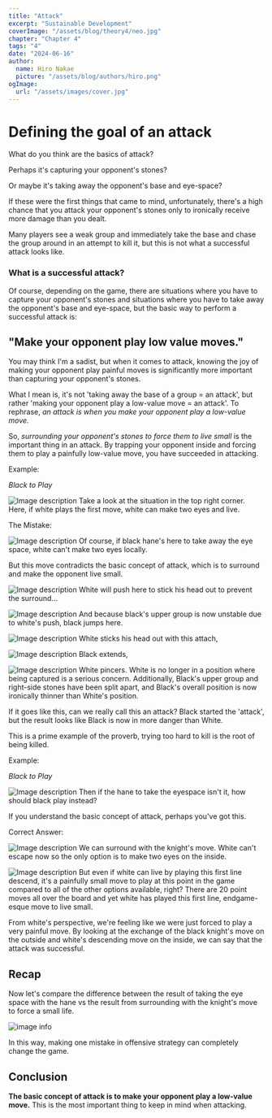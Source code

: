 ```yaml
---
title: "Attack"
excerpt: "Sustainable Development"
coverImage: "/assets/blog/theory4/neo.jpg"
chapter: "Chapter 4"
tags: "4"
date: "2024-06-16"
author:
  name: Hiro Nakae
  picture: "/assets/blog/authors/hiro.png"
ogImage:
  url: "/assets/images/cover.jpg"
---
```








# Defining the goal of an attack



What do you think are the basics of attack?

Perhaps it's capturing your opponent's stones?

Or maybe it's taking away the opponent's base and eye-space?

If these were the first things that came to mind, unfortunately, there's a high chance that you attack your opponent's stones only to ironically receive more damage than you dealt.

Many players see a weak group and immediately take the base and chase the group around in an attempt to kill it, but this is not what a successful attack looks like.



### What is a successful attack?



Of course, depending on the game, there are situations where you have to capture your opponent's stones and situations where you have to take away the opponent's base and eye-space, but the basic way to perform a successful attack is:



## "Make your opponent play low value moves." 




You may think I'm a sadist, but when it comes to attack, knowing the joy of making your opponent play painful moves is significantly more important than capturing your opponent's stones.

What I mean is, it's not 'taking away the base of a group = an attack', but rather 'making your opponent play a low-value move = an attack'. To rephrase, _an attack is when you make your opponent play a low-value move._

So, _surrounding your opponent's stones to force them to live small_ is the important thing in an attack. By trapping your opponent inside and forcing them to play a painfully low-value move, you have succeeded in attacking.



Example:

_Black to Play_

![Image description](/assets/blog/theory4/1.PNG)
Take a look at the situation in the top right corner. Here, if white plays the first move, white can make two eyes and live.



The Mistake:



![Image description](/assets/blog/theory4/2.PNG)
Of course, if black hane's here to take away the eye space, white can't make two eyes locally. 

But this move contradicts the basic concept of attack, which is to surround and make the opponent live small.

![Image description](/assets/blog/theory4/3.PNG)
White will push here to stick his head out to prevent the surround...

![Image description](/assets/blog/theory4/4.PNG)
And because black's upper group is now unstable due to white's push, black jumps here.

![Image description](/assets/blog/theory4/5.PNG)
White sticks his head out with this attach,

![Image description](/assets/blog/theory4/6.PNG)
Black extends,

![Image description](/assets/blog/theory4/7.PNG)
White pincers. White is no longer in a position where being captured is a serious concern. Additionally, Black's upper group and right-side stones have been split apart, and Black's overall position is now ironically thinner than White's position.

If it goes like this, can we really call this an attack? Black started the 'attack', but the result looks like Black is now in more danger than White.

This is a prime example of the proverb, trying too hard to kill is the root of being killed.



Example:



_Black to Play_


![Image description](/assets/blog/theory4/1.PNG)
Then if the hane to take the eyespace isn't it, how should black play instead?

If you understand the basic concept of attack, perhaps you've got this.



Correct Answer:



![Image description](/assets/blog/theory4/8.PNG)
We can surround with the knight's move. White can't escape now so the only option is to make two eyes on the inside.




![Image description](/assets/blog/theory4/9.PNG)
But even if white can live by playing this first line descend, it's a painfully small move to play at this point in the game compared to all of the other options available, right? There are 20 point moves all over the board and yet white has played this first line, endgame-esque move to live small.

From white's perspective, we're feeling like we were just forced to play a very painful move. By looking at the exchange of the black knight's move on the outside and white's descending move on the inside, we can say that the attack was successful.

 

## Recap



Now let's compare the difference between the result of taking the eye space with the hane vs the result from surrounding with the knight's move to force a small life.



![image info](/assets/blog/theory4/comparison.png)



In this way, making one mistake in offensive strategy can completely change the game. 



## Conclusion



**The basic concept of attack is to make your opponent play a low-value move.** This is the most important thing to keep in mind when attacking. 



